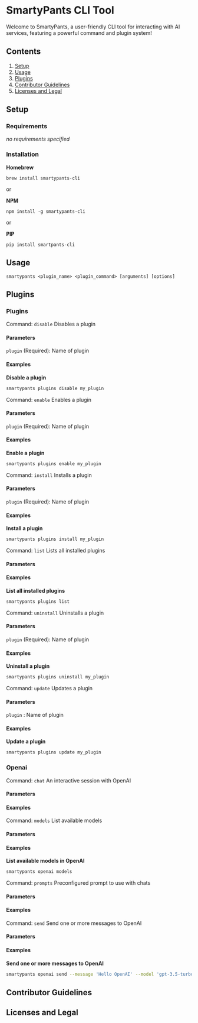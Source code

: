 # SmartyPants CLI Tool

Welcome to SmartyPants, a user-friendly CLI tool for interacting with AI services, featuring a powerful command and plugin system!

## Contents

1. [Setup](#setup)
2. [Usage](#usage)
3. [Plugins](#plugins)
4. [Contributor Guidelines](#contributor-guidelines)
5. [Licenses and Legal](#licenses-and-legal)

## Setup

### Requirements

_no requirements specified_

### Installation

**Homebrew**

`brew install smartypants-cli`

or

**NPM**

`npm install -g smartypants-cli`

or

**PIP**

`pip install smartpants-cli`


## Usage

`smartypants <plugin_name> <plugin_command> [arguments] [options]`


## Plugins


### Plugins


Command: `disable` Disables a plugin

#### Parameters



`plugin` (Required): Name of plugin



#### Examples



**Disable a plugin**
```bash
smartypants plugins disable my_plugin
```




Command: `enable` Enables a plugin

#### Parameters



`plugin` (Required): Name of plugin



#### Examples



**Enable a plugin**
```bash
smartypants plugins enable my_plugin
```




Command: `install` Installs a plugin

#### Parameters



`plugin` (Required): Name of plugin



#### Examples



**Install a plugin**
```bash
smartypants plugins install my_plugin
```




Command: `list` Lists all installed plugins

#### Parameters



#### Examples



**List all installed plugins**
```bash
smartypants plugins list
```




Command: `uninstall` Uninstalls a plugin

#### Parameters



`plugin` (Required): Name of plugin



#### Examples



**Uninstall a plugin**
```bash
smartypants plugins uninstall my_plugin
```




Command: `update` Updates a plugin

#### Parameters



`plugin` : Name of plugin



#### Examples



**Update a plugin**
```bash
smartypants plugins update my_plugin
```





### Openai


Command: `chat` An interactive session with OpenAI

#### Parameters



#### Examples




Command: `models` List available models

#### Parameters



#### Examples



**List available models in OpenAI**
```bash
smartypants openai models
```




Command: `prompts` Preconfigured prompt to use with chats

#### Parameters



#### Examples




Command: `send` Send one or more messages to OpenAI

#### Parameters



#### Examples



**Send one or more messages to OpenAI**
```bash
smartypants openai send --message 'Hello OpenAI' --model 'gpt-3.5-turbo'
```






## Contributor Guidelines



## Licenses and Legal

